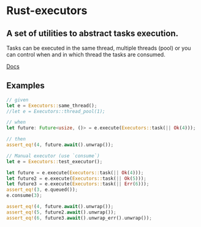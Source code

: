 # Rust-executors
## A set of utilities to abstract tasks execution.

Tasks can be executed in the same thread, multiple threads (pool) or you can
control when and in which thread the tasks are consumed.

[Docs](https://tomusdrw.github.io/rust-executors)

## Examples
```rust
// given
let e = Executors::same_thread();
//let e = Executors::thread_pool(1);

// when
let future: Future<usize, ()> = e.execute(Executors::task(|| Ok(4)));

// then
assert_eq!(4, future.await().unwrap());
```

```rust
// Manual executor (use `consume`)
let e = Executors::test_executor();

let future = e.execute(Executors::task(|| Ok(4)));
let future2 = e.execute(Executors::task(|| Ok(5)));
let future3 = e.execute(Executors::task(|| Err(6)));
assert_eq!(3, e.queued());
e.consume(3);

assert_eq!(4, future.await().unwrap());
assert_eq!(5, future2.await().unwrap());
assert_eq!(6, future3.await().unwrap_err().unwrap());
```

